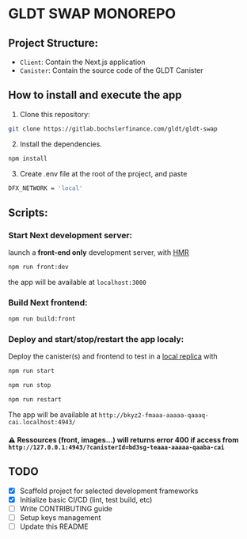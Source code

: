 # GLDT SWAP MONOREPO

## Project Structure:

- `Client`: Contain the Next.js application
- `Canister`: Contain the source code of the GLDT Canister

## How to install and execute the app

1. Clone this repository:

```sh
git clone https://gitlab.bochslerfinance.com/gldt/gldt-swap
```

2. Install the dependencies.

```sh
npm install
```

3. Create .env file at the root of the project, and paste

```sh
DFX_NETWORK = 'local'
```

## Scripts:

### Start Next development server:

launch a **front-end only** development server, with [HMR](https://webpack.js.org/concepts/hot-module-replacement/)

```sh
npm run front:dev
```

the app will be available at `localhost:3000`

### Build Next frontend:

```sh
npm run build:front
```

### Deploy and start/stop/restart the app localy:

Deploy the canister(s) and frontend to test in a [local replica](https://internetcomputer.org/docs/current/references/cli-reference/dfx-start#local-server-configuration) with

```sh
npm run start
```

```sh
npm run stop
```

```sh
npm run restart
```

The app will be available at `http://bkyz2-fmaaa-aaaaa-qaaaq-cai.localhost:4943/`

#### ⚠️ Ressources (front, images...) will returns error 400 if access from `http://127.0.0.1:4943/?canisterId=bd3sg-teaaa-aaaaa-qaaba-cai`

## TODO

- [x] Scaffold project for selected development frameworks
- [x] Initialize basic CI/CD (lint, test build, etc)
- [ ] Write CONTRIBUTING guide
- [ ] Setup keys management
- [ ] Update this README
